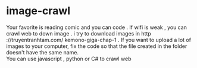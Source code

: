# image-crawl
Your favorite is reading comic and you can code . If wifi is weak , you can crawl web to down image  .
i try to download images in http ://truyentranhtam.com/ kemono-giga-chap-1   .
If you want to upload a lot of images to your computer, fix the code so that the file created in the folder doesn't have the same name.   
You can use javascript , python or C# to crawl web
